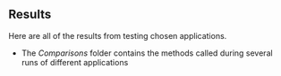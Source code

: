 ## Results
Here are all of the results from testing chosen applications.
- The *Comparisons* folder contains the methods called during several runs of different applications
